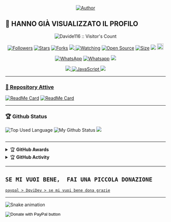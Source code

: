 <p align="center">
<a href="https://whatsapp.com/channel/0029VaFX9IZIyPtQ7j8Zkt0F"><img title="Author" src="https://img.shields.io/badge/Canale Ufficiale-black?style=for-the-badge&logo=whatsApp"></a>

##  👀 HANNO GIÀ VISUALIZZATO IL PROFILO
<p align="center"><img src="https://profile-counter.glitch.me/{Davide116}/count.svg" alt="Davide116 :: Visitor's Count" /></p>

<p align="center">
<a href="https://github.com/DqviDev/followers"><img title="Followers" src="https://img.shields.io/github/followers/Davide116?color=red&style=flat-square"></a>
<a href="https://github.com/DqviDev/Davide116/stargazers/"><img title="Stars" src="https://img.shields.io/github/stars/Davide116?color=blue&style=flat-square"></a>
<a href="https://github.com/DqviDev/network/members"><img title="Forks" src="https://img.shields.io/github/forks/Davide116/DavBot?color=red&style=flat-square"></a>
<a href="https://komarev.com/ghpvc/?username=Davide116&color=blue&style=flat-square&label=Repo+Visual"><img src="https://komarev.com/ghpvc/?username=Davide116&color=blue&style=flat-square&label=Repo+Visual" />
<a href="https://github.com/DqviDev/Da ideBot/watchers"><img title="Watching" src="https://img.shields.io/github/watchers/Davide116/Davide116?label=Watcher'srepo&color=blue&style=flat-square"></a>
<a href="https://github.com/DqviDev/DavideBot"><img title="Open Source" src="https://badges.frapsoft.com/os/v2/open-source.svg?v=103"></a>
<a href="https://github.com/DqviDev/AyGemuy/"><img title="Size" src="https://img.shields.io/github/repo-size/Davide116/DavideBot?style=flat-square&color=green"></a>
<a href="https://hits.seeyoufarm.com"><img src="https://hits.seeyoufarm.com/api/count/incr/badge.svg?url=https%3A%2F%2Fgithub.com%2FDavide116%2Fhit-counter&count_bg=%2379C83D&title_bg=%23555555&icon=&icon_color=%23E7E7E7&title=hits&edge_flat=false"/></a>
<a href="https://github.com/DqviDev/DavideBot/graphs/commit-activity"><img height="20" src="https://img.shields.io/badge/Maintained%3F-yes-green.svg"/> <br>                            
                                                                                                                                                           
                                                                                                                                                           
<p align='center'>
<a href="https://wa.me/393518419909" target="_blank"><img src="https://img.shields.io/badge/Whatsapp-%808080.svg?&style=flat-square&logo=Whatsapp&logoColor=white" alt="WhatsApp"></a>
<a href="https://chat.whatsapp.com/DrnPDROIs6W8ZGCLPvKL0t" target="_blank"><img src="https://img.shields.io/badge/Gruppo Supporto Bot-%808080.svg?&style=flat-square&logo=whatsapp&logoColor=white" alt="Whatsapp"></a>
<a href="https://github.com/Davide116"><img src="https://img.shields.io/badge/-GitHub-black?style=flat-square&logo=github" /> <br>

<p align="center">
    <img src="https://img.shields.io/badge/OS-Windows-blue?&logo=Windows" />
    <img alt="JavaScript" src="https://img.shields.io/badge/javascript%20-%23323330.svg?&style=for-the-badge&logo=javascript&logoColor=%23F7DF1E"/>
    <img src="https://img.shields.io/badge/Text%20Editor-Visual%20Studio%20Code-blue?&logo=visual%20studio%20code&logoColor=blue" /> <br>



-----

### 👀 Repository Attive
[![ReadMe Card](https://github-readme-stats.vercel.app/api/pin/?username=Davide116&repo=DavideBot&theme=dark "DavideBot")](https://github.com/Davide116/Davide116)
[![ReadMe Card](https://github-readme-stats.vercel.app/api/pin/?username=DqviDev&repo=DqviDev&theme=dark "Davide116")](https://github.com/Davide116/Davide116)

---

### 🏆 Github Status 
![Top Used Language](https://github-readme-stats.vercel.app/api/top-langs/?username=DqviDev&show_icons=true&theme=dark&hide_border=true)
![My Github Status](https://github-readme-stats.vercel.app/api?username=Davide116&show_icons=true&theme=dark&hide_border=true) 
![](https://github-profile-summary-cards.vercel.app/api/cards/profile-details?username=DqviDev&theme=dark)
<p><img align="center" src="https://github-readme-streak-stats.herokuapp.com/?user=DqviDev&theme=dark" alt="" /></p>

---

</hal>
<details>
    <summary>&#127942 <b>GitHub Awards</b></summary><br/>

![Github Trophy](https://github-profile-trophy.vercel.app/?username=Davide116)

</details>

<details>
    <summary>&#127942 <b>GitHub Activity</b></summary><br/>

![Metrics](https://metrics.lecoq.io/Davide116?)
</details> 

---

## ```SE MI VUOI BENE,  FAI UNA PICCOLA DONAZIONE ```
[`paypal > DqviDev > se mi vuoi bene dona grazie`](https://www.paypal.me/itsdadooo)

---

![Snake animation](https://github.com/DqviDev/DqviDev/blob/output/github-contribution-grid-snake.svg)
</div>







<form action="https://www.paypal.com/donate" method="post" target="_top">
<input type="hidden" name="hosted_button_id" value="UFXMRNHNJVDL2" />
<input type="image" src="https://pics.paypal.com/00/s/MWMwMmM4MGUtZTE1OC00NDVjLTk1M2ItMDljMjM1YzUwZDIw/file.PNG" border="0" name="submit" title="PayPal - The safer, easier way to pay online!" alt="Donate with PayPal button" />
</form>
